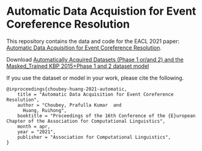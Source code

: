 # Automatic Data Acquistion for Event Coreference Resolution

This repository contains the data and code for the EACL 2021 paper: [Automatic Data Acquisition for Event Coreference Resolution](http://faculty.cse.tamu.edu/huangrh/).

Download [Automatically Acquired Datasets (Phase 1 or/and 2) and the Masked_Trained KBP 2015+Phase 1 and 2 dataset model](https://drive.google.com/drive/folders/1NNBKiO4eYkGBjkdXGUieKg2fCWfbUBuf?usp=sharing)

If you use the dataset or model in your work, please cite the following.

```
@inproceedings{choubey-huang-2021-automatic,
    title = "Automatic Data Acquisition for Event Coreference Resolution",
    author = "Choubey, Prafulla Kumar  and
      Huang, Ruihong",
    booktitle = "Proceedings of the 16th Conference of the {E}uropean Chapter of the Association for Computational Linguistics",
    month = apr,
    year = "2021",
    publisher = "Association for Computational Linguistics",
}
```
